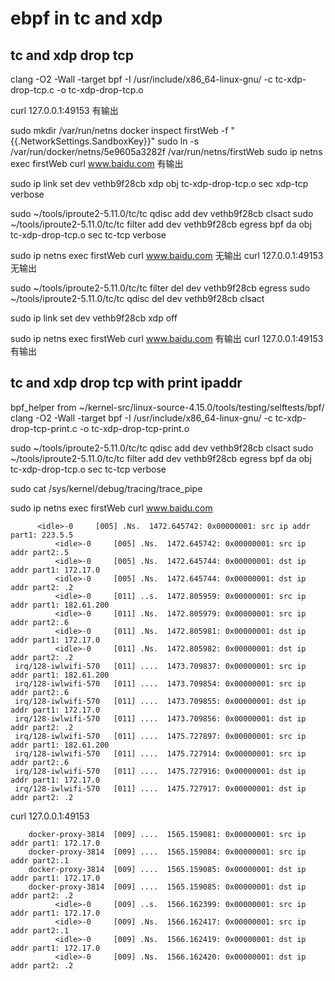 # ebpf in tc and xdp

## tc and xdp drop tcp
clang -O2 -Wall -target bpf -I /usr/include/x86_64-linux-gnu/ -c tc-xdp-drop-tcp.c -o tc-xdp-drop-tcp.o

curl 127.0.0.1:49153     有输出

sudo mkdir /var/run/netns
docker inspect firstWeb -f "{{.NetworkSettings.SandboxKey}}"
sudo ln -s /var/run/docker/netns/5e9605a3282f /var/run/netns/firstWeb
sudo ip netns exec firstWeb curl www.baidu.com   有输出

sudo ip link set dev vethb9f28cb xdp obj tc-xdp-drop-tcp.o sec xdp-tcp verbose



sudo ~/tools/iproute2-5.11.0/tc/tc qdisc add dev vethb9f28cb clsact
sudo ~/tools/iproute2-5.11.0/tc/tc filter add dev vethb9f28cb egress bpf da obj tc-xdp-drop-tcp.o sec tc-tcp verbose

sudo ip netns exec firstWeb curl www.baidu.com   无输出
curl 127.0.0.1:49153     无输出


sudo ~/tools/iproute2-5.11.0/tc/tc filter del dev vethb9f28cb egress
sudo ~/tools/iproute2-5.11.0/tc/tc qdisc del dev vethb9f28cb clsact

sudo ip link set dev vethb9f28cb xdp off


sudo ip netns exec firstWeb curl www.baidu.com   有输出
curl 127.0.0.1:49153     有输出


## tc and xdp drop tcp with print ipaddr
bpf_helper   from   ~/kernel-src/linux-source-4.15.0/tools/testing/selftests/bpf/
clang -O2 -Wall -target bpf -I /usr/include/x86_64-linux-gnu/ -c tc-xdp-drop-tcp-print.c -o tc-xdp-drop-tcp-print.o

sudo ~/tools/iproute2-5.11.0/tc/tc qdisc add dev vethb9f28cb clsact
sudo ~/tools/iproute2-5.11.0/tc/tc filter add dev vethb9f28cb egress bpf da obj tc-xdp-drop-tcp.o sec tc-tcp verbose

sudo cat /sys/kernel/debug/tracing/trace_pipe

sudo ip netns exec firstWeb curl www.baidu.com
          	
		  <idle>-0     [005] .Ns.  1472.645742: 0x00000001: src ip addr part1: 223.5.5
	          <idle>-0     [005] .Ns.  1472.645742: 0x00000001: src ip addr part2:.5
	          <idle>-0     [005] .Ns.  1472.645744: 0x00000001: dst ip addr part1: 172.17.0
	          <idle>-0     [005] .Ns.  1472.645744: 0x00000001: dst ip addr part2: .2
	          <idle>-0     [011] ..s.  1472.805959: 0x00000001: src ip addr part1: 182.61.200
	          <idle>-0     [011] .Ns.  1472.805979: 0x00000001: src ip addr part2:.6
	          <idle>-0     [011] .Ns.  1472.805981: 0x00000001: dst ip addr part1: 172.17.0
	          <idle>-0     [011] .Ns.  1472.805982: 0x00000001: dst ip addr part2: .2
	 irq/128-iwlwifi-570   [011] ....  1473.709837: 0x00000001: src ip addr part1: 182.61.200
	 irq/128-iwlwifi-570   [011] ....  1473.709854: 0x00000001: src ip addr part2:.6
	 irq/128-iwlwifi-570   [011] ....  1473.709855: 0x00000001: dst ip addr part1: 172.17.0
	 irq/128-iwlwifi-570   [011] ....  1473.709856: 0x00000001: dst ip addr part2: .2
	 irq/128-iwlwifi-570   [011] ....  1475.727897: 0x00000001: src ip addr part1: 182.61.200
	 irq/128-iwlwifi-570   [011] ....  1475.727914: 0x00000001: src ip addr part2:.6
	 irq/128-iwlwifi-570   [011] ....  1475.727916: 0x00000001: dst ip addr part1: 172.17.0
	 irq/128-iwlwifi-570   [011] ....  1475.727917: 0x00000001: dst ip addr part2: .2


curl 127.0.0.1:49153

	    docker-proxy-3814  [009] ....  1565.159081: 0x00000001: src ip addr part1: 172.17.0
	    docker-proxy-3814  [009] ....  1565.159084: 0x00000001: src ip addr part2:.1
	    docker-proxy-3814  [009] ....  1565.159085: 0x00000001: dst ip addr part1: 172.17.0
	    docker-proxy-3814  [009] ....  1565.159085: 0x00000001: dst ip addr part2: .2
	          <idle>-0     [009] ..s.  1566.162399: 0x00000001: src ip addr part1: 172.17.0
	          <idle>-0     [009] .Ns.  1566.162417: 0x00000001: src ip addr part2:.1
	          <idle>-0     [009] .Ns.  1566.162419: 0x00000001: dst ip addr part1: 172.17.0
	          <idle>-0     [009] .Ns.  1566.162420: 0x00000001: dst ip addr part2: .2

